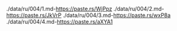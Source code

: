 ./data/ru/004/1.md-https://paste.rs/WjPpz
./data/ru/004/2.md-https://paste.rs/JkVrP
./data/ru/004/3.md-https://paste.rs/wxP8a
./data/ru/004/4.md-https://paste.rs/aXYA1